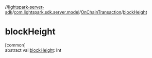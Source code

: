 //[lightspark-server-sdk](../../../index.md)/[com.lightspark.sdk.server.model](../index.md)/[OnChainTransaction](index.md)/[blockHeight](block-height.md)

# blockHeight

[common]\
abstract val [blockHeight](block-height.md): Int
